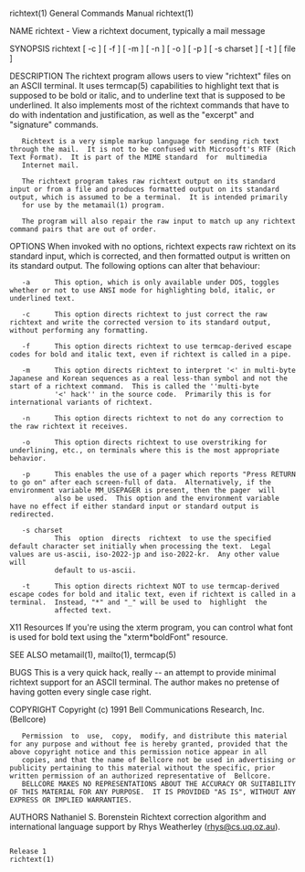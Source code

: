 richtext(1)                                                                                General Commands Manual                                                                                richtext(1)



NAME
       richtext - View a richtext document, typically a mail message

SYNOPSIS
       richtext [ -c ] [ -f ] [ -m ] [ -n ] [ -o ] [ -p ] [ -s charset ] [ -t ] [ file ]

DESCRIPTION
       The  richtext program allows users to view "richtext" files on an ASCII terminal.  It uses termcap(5) capabilities to highlight text that is supposed to be bold or italic, and to underline text that
       is supposed to be underlined.  It also implements most of the richtext commands that have to do with indentation and justification, as well as the "excerpt" and "signature" commands.

       Richtext is a very simple markup language for sending rich text through the mail.  It is not to be confused with Microsoft's RTF (Rich Text Format).  It is part of the MIME standard  for  multimedia
       Internet mail.

       The richtext program takes raw richtext output on its standard input or from a file and produces formatted output on its standard output, which is assumed to be a terminal.  It is intended primarily
       for use by the metamail(1) program.

       The program will also repair the raw input to match up any richtext command pairs that are out of order.

OPTIONS
       When invoked with no options, richtext expects raw richtext on its standard input, which is corrected, and then formatted output is written on its standard output.  The following options  can  alter
       that behaviour:

       -a      This option, which is only available under DOS, toggles whether or not to use ANSI mode for highlighting bold, italic, or underlined text.

       -c      This option directs richtext to just correct the raw richtext and write the corrected version to its standard output, without performing any formatting.

       -f      This option directs richtext to use termcap-derived escape codes for bold and italic text, even if richtext is called in a pipe.

       -m      This option directs richtext to interpret '<' in multi-byte Japanese and Korean sequences as a real less-than symbol and not the start of a richtext command.  This is called the ''multi-byte
               '<' hack'' in the source code.  Primarily this is for international variants of richtext.

       -n      This option directs richtext to not do any correction to the raw richtext it receives.

       -o      This option directs richtext to use overstriking for underlining, etc., on terminals where this is the most appropriate behavior.

       -p      This enables the use of a pager which reports "Press RETURN to go on" after each screen-full of data.  Alternatively, if the environment variable MM_USEPAGER is present, then the pager  will
               also be used.  This option and the environment variable have no effect if either standard input or standard output is redirected.

       -s charset
               This  option  directs  richtext  to use the specified default character set initially when processing the text.  Legal values are us-ascii, iso-2022-jp and iso-2022-kr.  Any other value will
               default to us-ascii.

       -t      This option directs richtext NOT to use termcap-derived escape codes for bold and italic text, even if richtext is called in a terminal.  Instead, "*" and "_" will be used to  highlight  the
               affected text.

X11 Resources
       If you're using the xterm program, you can control what font is used for bold text using the "xterm*boldFont" resource.

SEE ALSO
       metamail(1), mailto(1), termcap(5)

BUGS
       This is a very quick hack, really -- an attempt to provide minimal richtext support for an ASCII terminal.  The author makes no pretense of having gotten every single case right.

COPYRIGHT
       Copyright (c) 1991 Bell Communications Research, Inc. (Bellcore)

       Permission  to  use,  copy,  modify, and distribute this material for any purpose and without fee is hereby granted, provided that the above copyright notice and this permission notice appear in all
       copies, and that the name of Bellcore not be used in advertising or publicity pertaining to this material without the specific, prior written permission of an authorized representative of  Bellcore.
       BELLCORE MAKES NO REPRESENTATIONS ABOUT THE ACCURACY OR SUITABILITY OF THIS MATERIAL FOR ANY PURPOSE.  IT IS PROVIDED "AS IS", WITHOUT ANY EXPRESS OR IMPLIED WARRANTIES.

AUTHORS
       Nathaniel S. Borenstein
       Richtext correction algorithm and international language support by Rhys Weatherley (rhys@cs.uq.oz.au).



                                                                                                  Release 1                                                                                       richtext(1)
